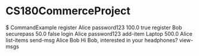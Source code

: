 # CS180CommerceProject

$ CommandExample
register Alice password123 100.0 true
register Bob securepass 50.0 false
login Alice password123
add-item Laptop 500.0 Alice
list-items
send-msg Alice Bob Hi Bob, interested in your headphones?
view-msgs
